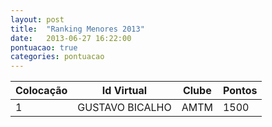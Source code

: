 ```yaml
---
layout: post
title:  "Ranking Menores 2013"
date:   2013-06-27 16:22:00
pontuacao: true
categories: pontuacao
---
```


| Colocação    | Id Virtual        | Clube      | Pontos
| -            | --                | -----      | ---
| 1            | GUSTAVO BICALHO   | AMTM       | 1500